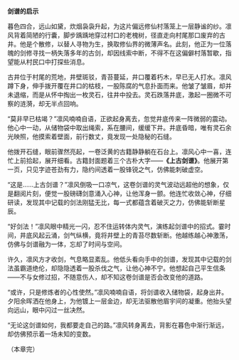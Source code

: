**剑谱的启示**  

暮色四合，远山如黛，炊烟袅袅升起，为这片偏远修仙村落笼上一层静谧的纱。凛风背着简陋的行囊，脚步踽踽地穿过村口的老槐树，径直走向村尾那口废弃的古井。他是个散修，以替人寻物为生，换取修仙界的微薄声名。此刻，他正为一位落魄的剑修寻找一柄失落多年的古剑，却因线索中断，不得不在这偏僻村落暂歇，指望能从村民口中打探些消息。  

古井位于村尾的荒地，井壁斑驳，青苔蔓延，井口覆着朽木，早已无人打水。凛风蹲下身，伸手拨开覆在井口的枯枝，一股陈腐的气息扑面而来。他皱了皱眉，却并未退缩，而是从怀中掏出一枚灵石，往井中投去。灵石跌落井底，激起一圈微不可察的涟漪，却无半点回响。  

“莫非早已枯竭？”凛风喃喃自语，正欲起身离去，忽觉井底传来一阵微弱的震动。他心中一动，从储物袋中取出绳索，系在腰间，缓缓下井。井底昏暗，唯有灵石余光映照，他摸索着壁面，前行数丈，竟发现一处隐秘的石缝。  

他拨开石缝，眼前骤然亮起，一卷泛黄的古籍静静躺在石台上。凛风心中一喜，连忙上前拾起，展开细看。古籍封面题着三个古朴大字——**《上古剑谱》**。他展开第一页，只见字迹苍劲有力，隐约间透着一股锋锐之气，仿佛能刺破虚空。  

“这是……上古剑谱？”凛风倒吸一口凉气，这卷剑谱的灵气波动远超他的想象，仅是翻阅片刻，便觉一股磅礴剑意涌入心神，让他浑身一颤。他连忙收敛心神，仔细研读，发现其中记载的剑法刚猛无比，每一式都蕴含着破灭之力，仿佛能斩断星辰。  

“好剑法！”凛风眼中精光一闪，忍不住运转体内灵气，演练起剑谱中的招式。霎时间，井底风起云涌，剑气纵横，竟将井壁上的青苔尽数斩断。他越练越心神激荡，仿佛与剑谱融为一体，忘却了时间与空间。  

许久，凛风方才收剑，气息略显紊乱。他低头看向手中的剑谱，发现其中记载的剑法虽霸道绝伦，却隐隐透着一股杀伐之气，让他心神不宁。他想起自己平生信条——不与女修过招，不随意伤人，却不知这卷剑谱是否会改变他的道路。  

“或许，只是修炼者的心性使然。”凛风喃喃自语，将剑谱收入储物袋，起身出井。夕阳余晖洒在他身上，为他镀上一层金边，却无法驱散他眉宇间的凝重。他抬头望向远山，眼中闪过一丝决然。  

“无论这剑谱如何，我都要走自己的路。”凛风转身离去，背影在暮色中渐行渐远，却仿佛预示着一场未知的变数。  

（本章完）